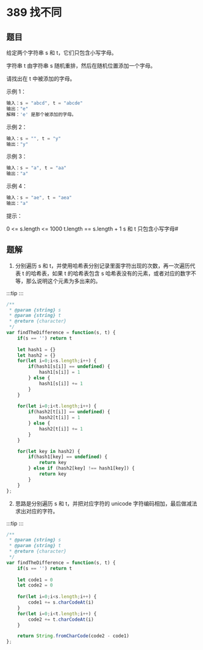 # 389 找不同

## 题目
给定两个字符串 s 和 t，它们只包含小写字母。

字符串 t 由字符串 s 随机重排，然后在随机位置添加一个字母。

请找出在 t 中被添加的字母。

 

示例 1：
```js
输入：s = "abcd", t = "abcde"
输出："e"
解释：'e' 是那个被添加的字母。
```
示例 2：
```js
输入：s = "", t = "y"
输出："y"
```
示例 3：
```js
输入：s = "a", t = "aa"
输出："a"
```
示例 4：
```js
输入：s = "ae", t = "aea"
输出："a"
```
 

提示：

0 <= s.length <= 1000
t.length == s.length + 1
s 和 t 只包含小写字母#

## 题解

1. 分别遍历 s 和 t，并使用哈希表分别记录里面字符出现的次数，再一次遍历代表 t 的哈希表，如果 t 的哈希表包含 s 哈希表没有的元素，或者对应的数字不等，那么说明这个元素为多出来的。

:::tip
<runtime :list="[92, 63.65, 39.6, 37.13]" />
:::

```js
/**
 * @param {string} s
 * @param {string} t
 * @return {character}
 */
var findTheDifference = function(s, t) {
    if(s == '') return t
    
    let hash1 = {}
    let hash2 = {}
    for(let i=0;i<s.length;i++) {
        if(hash1[s[i]] == undefined) {
            hash1[s[i]] = 1
        } else {
            hash1[s[i]] += 1
        }
    }
    
    for(let i=0;i<t.length;i++) {
        if(hash2[t[i]] == undefined) {
            hash2[t[i]] = 1
        } else {
            hash2[t[i]] += 1
        }
    }

    for(let key in hash2) {
        if(hash1[key] == undefined) {
            return key
        } else if (hash2[key] !== hash1[key]) {
            return key
        }
    }
};
```

<situation>
    <template v-slot:time>
        `O(n)`，分别使用两个 for循环，一个 for in 循环。使用 O(1) 的复杂度来判断元素是否存在`
    </template>
    <template v-slot:space>
        `O(n)`，使用两个对象结构来储存值
    </template>
    <template v-slot:good>
        尽早的出现多余的值
    </template>
    <template v-slot:bad>
        在字符串的末尾发现重复的值
    </template>
</situation>

2. 思路是分别遍历 s 和 t，并把对应字符的 unicode 字符编码相加，最后做减法求出对应的字符。

:::tip
<runtime :list="[92, 63.65, 38.4, 77.72]" />
:::

```js
/**
 * @param {string} s
 * @param {string} t
 * @return {character}
 */
var findTheDifference = function(s, t) {
    if(s == '') return t
    
    let code1 = 0
    let code2 = 0
    
    for(let i=0;i<s.length;i++) {
        code1 += s.charCodeAt(i)
    }
    for(let i=0;i<t.length;i++) {
        code2 += t.charCodeAt(i)
    }

    return String.fromCharCode(code2 - code1)
};
```

<situation>
    <template v-slot:time>
        `O(n)`，分别使用两个 for循环
    </template>
    <template v-slot:space>
        `O(1)`，使用两个变量来储存值
    </template>
    <template v-slot:good>
    </template>
    <template v-slot:bad>
    </template>
</situation>